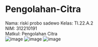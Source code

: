 # Pengolahan-Citra
Nama: riski probo sadewo 
Kelas: TI.22.A.2  
NIM: 312210191  
Matkul: Pengolahan Citra  
![image](https://github.com/riskibowo/Pengolahan-Citra/assets/115862112/5847f4a2-7209-4a54-b03b-24bb438bcf33)
![image](https://github.com/riskibowo/Pengolahan-Citra/assets/115862112/a3a6042d-4981-447d-90da-c97113f3a7d9)
![image](https://github.com/riskibowo/Pengolahan-Citra/assets/115862112/b07b4c3d-26a6-47a1-b3c9-b555862afffd)
